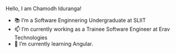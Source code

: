 Hello, I am Chamodh Iduranga!


- 📚 I’m a Software Enginnering Undergraduate at SLIIT
- 📫 I’m currently working as a Trainee Software Engineer at Erav Technologies
- 🌱 I’m currently learning Angular.
